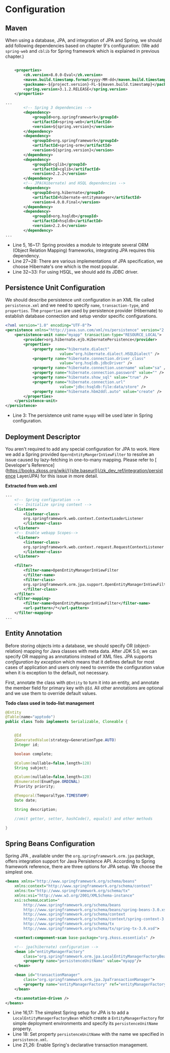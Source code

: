 # Configuration

## Maven

When using a database, JPA, and integration of JPA and Spring, we should
add following dependencies based on chapter 9's configuration: (We add
`spring-web` and `cblib` for Spring framework which is explained in
previous chapter.)

```xml

    <properties>
        <zk.version>8.0.0-Eval</zk.version>
        <maven.build.timestamp.format>yyyy-MM-dd</maven.build.timestamp.format>
        <packname>-${project.version}-FL-${maven.build.timestamp}</packname>
        <spring.version>3.1.2.RELEASE</spring.version>
    </properties>

...
        <!-- Spring 3 dependencies -->
        <dependency>
            <groupId>org.springframework</groupId>
            <artifactId>spring-web</artifactId>
            <version>${spring.version}</version>
        </dependency>
        <dependency>
            <groupId>org.springframework</groupId>
            <artifactId>spring-orm</artifactId>
            <version>${spring.version}</version>
        </dependency>
        <dependency>
            <groupId>cglib</groupId>
            <artifactId>cglib</artifactId>
            <version>2.2.2</version>
        </dependency>
        <!-- JPA(Hibernate) and HSQL dependencies -->
        <dependency>
            <groupId>org.hibernate</groupId>
            <artifactId>hibernate-entitymanager</artifactId>
            <version>4.0.0.Final</version>
        </dependency>
        <dependency>
            <groupId>org.hsqldb</groupId>
            <artifactId>hsqldb</artifactId>
            <version>2.2.6</version>
        </dependency>
...
```

-   Line 5, 16\~17: Spring provides a module to integrate several ORM
    (Object Relation Mapping) frameworks, integrating JPA requires this
    dependency.
-   Line 27\~28: There are various implementations of JPA specification,
    we choose Hibernate's one which is the most popular.
-   Line 32\~33: For using HSQL, we should add its JDBC driver.


## Persistence Unit Configuration

We should describe persistence unit configuration in an XML file called
`persistence.xml` and we need to specify `name`, `transaction-type`, and
`properties`. The `properties` are used by persistence provider
(Hibernate) to establish database connection and setup vendor specific
configurations.

```xml
<?xml version="1.0" encoding="UTF-8"?>
<persistence xmlns="http://java.sun.com/xml/ns/persistence" version="2.0">
    <persistence-unit name="myapp" transaction-type="RESOURCE_LOCAL">
        <provider>org.hibernate.ejb.HibernatePersistence</provider>
        <properties>
            <property name="hibernate.dialect"
                        value="org.hibernate.dialect.HSQLDialect" />
            <property name="hibernate.connection.driver_class"
                        value="org.hsqldb.jdbcDriver" />
            <property name="hibernate.connection.username" value="sa" />
            <property name="hibernate.connection.password" value="" />
            <property name="hibernate.show_sql" value="true" />
            <property name="hibernate.connection.url"
                        value="jdbc:hsqldb:file:data/store" />
            <property name="hibernate.hbm2ddl.auto" value="create" />
        </properties>
    </persistence-unit>
</persistence>
```

-   Line 3: The persistence unit name `myapp` will be used later in
    Spring configuration.


## Deployment Descriptor

You aren't required to add any special configuration for JPA to work.
Here we add a Spring provided `OpernEntityMangerInViewFilter` to resolve
an issue caused by lazy-fetching in one-to-many mapping. Please refer to
[ Developer's
Reference](https://books.zkoss.org/wiki/{{site.baseurl}}/zk_dev_ref/integration/persistence Layer/JPA)
for this issue in more detail.

**Extracted from web.xml**

```xml
...
    <!-- Spring configuration -->
    <!-- Initialize spring context -->
    <listener>
        <listener-class>
        org.springframework.web.context.ContextLoaderListener
        </listener-class>
    </listener>
    <!-- Enable webapp Scopes-->
     <listener>
        <listener-class>
        org.springframework.web.context.request.RequestContextListener
        </listener-class>
    </listener>

    <filter>
        <filter-name>OpenEntityManagerInViewFilter
        </filter-name>
        <filter-class>
        org.springframework.orm.jpa.support.OpenEntityManagerInViewFilter
        </filter-class>
    </filter>
    <filter-mapping>
        <filter-name>OpenEntityManagerInViewFilter</filter-name>
        <url-pattern>/*</url-pattern>
    </filter-mapping>
...
```

## Entity Annotation


Before storing objects into a database, we should specify OR
(object-relation) mapping for Java classes with meta data. After JDK
5.0, we can specify OR mapping as annotations instead of XML files. JPA
supports *configuration by exception* which means that it defines
default for most cases of application and users only need to override
the configuration value when it is exception to the default, not
necessary.

First, annotate the class with `@Entity` to turn it into an entity, and
annotate the member field for primary key with `@Id`. All other
annotations are optional and we use them to override default values.

**Todo class used in todo-list management**

```java
@Entity
@Table(name="apptodo")
public class Todo implements Serializable, Cloneable {


    @Id
    @GeneratedValue(strategy=GenerationType.AUTO)
    Integer id;

    boolean complete;

    @Column(nullable=false,length=128)
    String subject;

    @Column(nullable=false,length=128)
    @Enumerated(EnumType.ORDINAL)
    Priority priority;

    @Temporal(TemporalType.TIMESTAMP)
    Date date;

    String description;

    //omit getter, setter, hashCode(), equals() and other methods

}
```

## Spring Beans Configuration


Spring JPA , available under the `org.springframework.orm.jpa` package,
offers integration support for Java Persistence API. According to Spring
framework reference, there are three options for JPA setup. We choose
the simplest one.

```xml
<beans xmlns="http://www.springframework.org/schema/beans"
    xmlns:context="http://www.springframework.org/schema/context"
    xmlns:tx="http://www.springframework.org/schema/tx"
    xmlns:xsi="http://www.w3.org/2001/XMLSchema-instance"
    xsi:schemaLocation="
        http://www.springframework.org/schema/beans
        http://www.springframework.org/schema/beans/spring-beans-3.0.xsd
        http://www.springframework.org/schema/context
        http://www.springframework.org/schema/context/spring-context-3.0.xsd
        http://www.springframework.org/schema/tx
        http://www.springframework.org/schema/tx/spring-tx-3.0.xsd">

    <context:component-scan base-package="org.zkoss.essentials" />

    <!-- jpa(hibernate) configuration -->
    <bean id="entityManagerFactory"
        class="org.springframework.orm.jpa.LocalEntityManagerFactoryBean">
        <property name="persistenceUnitName" value="myapp"/>
    </bean>

    <bean id="transactionManager"
        class="org.springframework.orm.jpa.JpaTransactionManager">
        <property name="entityManagerFactory" ref="entityManagerFactory" />
    </bean>

    <tx:annotation-driven />
</beans>
```

-   Line 16,17: The simplest Spring setup for JPA is to add a
    `LocalEntityManagerFactoryBean` which create a
    `EntityManagerFactory` for simple deployment environments and
    specify its `persistenceUnitName` property.
-   Line 18: Set property `persistenceUnitName` with the name we
    specified in `persistence.xml`.
-   Line 21,26: Enable Spring's declarative transaction management.
